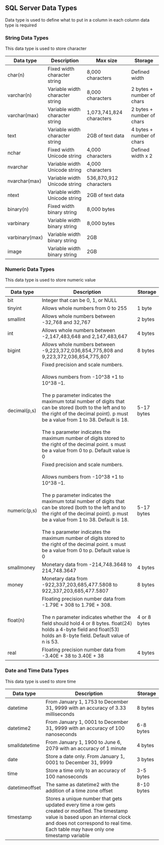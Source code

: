 ## SQL Server Data Types
Data type is used to define what to put in a column
in each column data type is required

### String Data Types

This data type is used to store character

|Data type|Description|Max size|Storage|
|---|---|---|---|
|char(n)|Fixed width character string|8,000 characters|Defined width|
|varchar(n)|Variable width character string|8,000 characters|2 bytes + number of chars|
|varchar(max)|Variable width character string|1,073,741,824 characters|2 bytes + number of chars|
|text|Variable width character string|2GB of text data|4 bytes + number of chars|
|nchar|Fixed width Unicode string|4,000 characters|Defined width x 2|
|nvarchar|Variable width Unicode string|4,000 characters||
|nvarchar(max)|Variable width Unicode string|536,870,912 characters||
|ntext|Variable width Unicode string|2GB of text data||
|binary(n)|Fixed width binary string|8,000 bytes||
|varbinary|Variable width binary string|8,000 bytes||
|varbinary(max)|Variable width binary string|2GB||
|image|Variable width binary string|2GB||

### Numeric Data Types

This data type is used to store numeric value

|Data type|Description|Storage|
|---|---|---|
|bit|Integer that can be 0, 1, or NULL||
|tinyint|Allows whole numbers from 0 to 255|1 byte|
|smallint|Allows whole numbers between -32,768 and 32,767|2 bytes|
|int|Allows whole numbers between -2,147,483,648 and 2,147,483,647|4 bytes|
|bigint|Allows whole numbers between -9,223,372,036,854,775,808 and 9,223,372,036,854,775,807|8 bytes|
|decimal(p,s)|Fixed precision and scale numbers.<br><br>Allows numbers from -10^38 +1 to 10^38 –1.<br><br>The p parameter indicates the maximum total number of digits that can be stored (both to the left and to the right of the decimal point). p must be a value from 1 to 38. Default is 18.<br><br>The s parameter indicates the maximum number of digits stored to the right of the decimal point. s must be a value from 0 to p. Default value is 0|5-17 bytes|
|numeric(p,s)|Fixed precision and scale numbers.<br><br>Allows numbers from -10^38 +1 to 10^38 –1.<br><br>The p parameter indicates the maximum total number of digits that can be stored (both to the left and to the right of the decimal point). p must be a value from 1 to 38. Default is 18.<br><br>The s parameter indicates the maximum number of digits stored to the right of the decimal point. s must be a value from 0 to p. Default value is 0|5-17 bytes|
|smallmoney|Monetary data from -214,748.3648 to 214,748.3647|4 bytes|
|money|Monetary data from -922,337,203,685,477.5808 to 922,337,203,685,477.5807|8 bytes|
|float(n)|Floating precision number data from -1.79E + 308 to 1.79E + 308.<br><br>The n parameter indicates whether the field should hold 4 or 8 bytes. float(24) holds a 4-byte field and float(53) holds an 8-byte field. Default value of n is 53.|4 or 8 bytes|
|real|Floating precision number data from -3.40E + 38 to 3.40E + 38|4 bytes|

### Date and Time Data Types

This data type is used to store time

| Data type      | Description                                                                                                                                                                                                                   | Storage    |
| -------------- | ----------------------------------------------------------------------------------------------------------------------------------------------------------------------------------------------------------------------------- | ---------- |
| datetime       | From January 1, 1753 to December 31, 9999 with an accuracy of 3.33 milliseconds                                                                                                                                               | 8 bytes    |
| datetime2      | From January 1, 0001 to December 31, 9999 with an accuracy of 100 nanoseconds                                                                                                                                                 | 6-8 bytes  |
| smalldatetime  | From January 1, 1900 to June 6, 2079 with an accuracy of 1 minute                                                                                                                                                             | 4 bytes    |
| date           | Store a date only. From January 1, 0001 to December 31, 9999                                                                                                                                                                  | 3 bytes    |
| time           | Store a time only to an accuracy of 100 nanoseconds                                                                                                                                                                           | 3-5 bytes  |
| datetimeoffset | The same as datetime2 with the addition of a time zone offset                                                                                                                                                                 | 8-10 bytes |
| timestamp      | Stores a unique number that gets updated every time a row gets created or modified. The timestamp value is based upon an internal clock and does not correspond to real time. Each table may have only one timestamp variable |            |